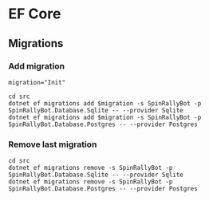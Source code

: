 # EF Core

## Migrations

### Add migration

```shell
migration="Init"

cd src
dotnet ef migrations add $migration -s SpinRallyBot -p SpinRallyBot.Database.Sqlite -- --provider Sqlite
dotnet ef migrations add $migration -s SpinRallyBot -p SpinRallyBot.Database.Postgres -- --provider Postgres
```

### Remove last migration

```shell
cd src
dotnet ef migrations remove -s SpinRallyBot -p SpinRallyBot.Database.Sqlite -- --provider Sqlite
dotnet ef migrations remove -s SpinRallyBot -p SpinRallyBot.Database.Postgres -- --provider Postgres
```